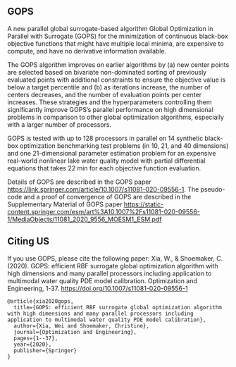 ## GOPS

A new parallel global surrogate-based algorithm Global Optimization in Parallel with Surrogate (GOPS) for the minimization of continuous black-box objective functions that might have multiple local minima, are expensive to compute, and have no derivative information available.

The GOPS algorithm improves on earlier algorithms by (a) new center points are selected based on bivariate non-dominated sorting of previously evaluated points with additional constraints to ensure the objective value is below a target percentile and (b) as iterations increase, the number of centers decreases, and the number of evaluation points per center increases. These strategies and the hyperparameters controlling them significantly improve GOPS’s parallel performance on high dimensional problems in comparison to other global optimization algorithms, especially with a larger number of processors. 

GOPS is tested with up to 128 processors in parallel on 14 synthetic black-box optimization benchmarking test problems (in 10, 21, and 40 dimensions) and one 21-dimensional parameter estimation problem for an expensive real-world nonlinear lake water quality model with partial differential equations that takes 22 min for each objective function evaluation.

Details of GOPS are described in the GOPS paper https://link.springer.com/article/10.1007/s11081-020-09556-1.
The  pseudo-code and  a proof of convergence of GOPS are described in the Supplementary Material of GOPS paper https://static-content.springer.com/esm/art%3A10.1007%2Fs11081-020-09556-1/MediaObjects/11081_2020_9556_MOESM1_ESM.pdf

## Citing US
If you use GOPS, please cite the following paper: Xia, W., & Shoemaker, C. (2020). GOPS: efficient RBF surrogate global optimization algorithm with high dimensions and many parallel processors including application to multimodal water quality PDE model calibration. Optimization and Engineering, 1-37. https://doi.org/10.1007/s11081-020-09556-1

```
@article{xia2020gops,
  title={GOPS: efficient RBF surrogate global optimization algorithm with high dimensions and many parallel processors including application to multimodal water quality PDE model calibration},
  author={Xia, Wei and Shoemaker, Christine},
  journal={Optimization and Engineering},
  pages={1--37},
  year={2020},
  publisher={Springer}
}
```
